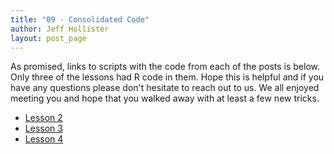 ```yaml
---
title: "09 - Consolidated Code"
author: Jeff Hollister
layout: post_page
---
```

As promised, links to scripts with the code from each of the posts is below.  Only three of the lessons had R code in them.  Hope this is helpful and if you have any questions please don't hesitate to reach out to us.  We all enjoyed meeting you and hope that you walked away with at least a few new tricks.

- [Lesson 2](/iale_open_science/rmd_posts/2015-07-05-02-Tidy-Data-And-Data-Manipulation.R)
- [Lesson 3](/iale_open_science/rmd_posts/2015-07-05-03-Spatial-Data-In-R.R)
- [Lesson 4](/iale_open_science/rmd_posts/2015-07-05-04-Species-Occurrence.R)
